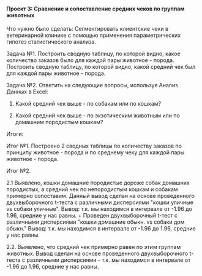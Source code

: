 #### Проект 3: Сравнение и сопоставление средних чеков по группам животных

Что нужно было сделать: Сегментировать клиентские чеки в ветеринарной клинике с помощью применения параметрических гипотез статистического анализа.

Задача №1. Построить сводную таблицу, по которой видно, какое количество заказов было для каждой пары животное - порода. Построить сводную таблицу, по которой видно, какой средний чек был для каждой пары животное - порода.

Задача №2. Ответить на следующие вопросы, используя Анализ Данных в Excel:

1. Какой средний чек выше - по собакам или по кошкам?

2. Какой средний чек выше - по экзотическим животным или по домашним породистым кошкам?

Итоги:

Итог №1. Построено 2 сводных таблицы по количеству заказов по принципу животное - порода и по среднему чеку для каждой пары животное - порода.

Итог №2.

2.1 Выявлено, кошки домашние породистые дороже собак домашних породистых, а средний чек по непородистым кошкам и собакам примерно сопоставим. Данный вывод сделан на основе проведенного двухвыборочного t-теста с различными дисперсиями "кошки уличные vs собаки уличные". Вывод: т.к. мы находимся в интервале от -1.96 до 1.96, средние у нас равны. + Проведен двухвыборочный t-тест с различными дисперсиями "кошки домашние обыкн. vs собаки дом обыкн." Вывод: т.к. мы находимся в интервале от -1.96 до 1.96, средние у нас равны.

2.2. Выявлено, что средний чек примерно равен по этим группам животных. Вывод сделан на основе проведенного двухвыборочного t-теста с различными дисперсиями - т.к. мы находимся в интервале от -1.96 до 1.96, средние у нас равны.
